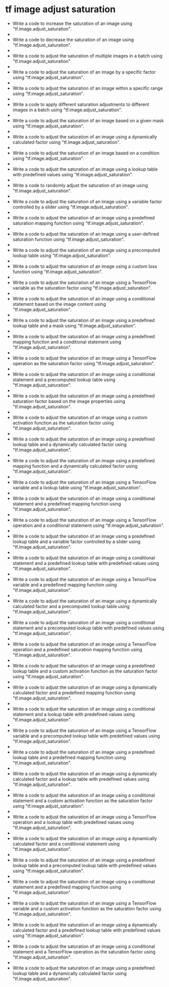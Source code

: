 # tf image adjust saturation

- Write a code to increase the saturation of an image using "tf.image.adjust_saturation".
- 
- Write a code to decrease the saturation of an image using "tf.image.adjust_saturation".
- 
- Write a code to adjust the saturation of multiple images in a batch using "tf.image.adjust_saturation".
- 
- Write a code to adjust the saturation of an image by a specific factor using "tf.image.adjust_saturation".
- 
- Write a code to adjust the saturation of an image within a specific range using "tf.image.adjust_saturation".
- 
- Write a code to apply different saturation adjustments to different images in a batch using "tf.image.adjust_saturation".
- 
- Write a code to adjust the saturation of an image based on a given mask using "tf.image.adjust_saturation".
- 
- Write a code to adjust the saturation of an image using a dynamically calculated factor using "tf.image.adjust_saturation".
- 
- Write a code to adjust the saturation of an image based on a condition using "tf.image.adjust_saturation".
- 
- Write a code to adjust the saturation of an image using a lookup table with predefined values using "tf.image.adjust_saturation".
- 
- Write a code to randomly adjust the saturation of an image using "tf.image.adjust_saturation".
- 
- Write a code to adjust the saturation of an image using a variable factor controlled by a slider using "tf.image.adjust_saturation".
- 
- Write a code to adjust the saturation of an image using a predefined saturation mapping function using "tf.image.adjust_saturation".
- 
- Write a code to adjust the saturation of an image using a user-defined saturation function using "tf.image.adjust_saturation".
- 
- Write a code to adjust the saturation of an image using a precomputed lookup table using "tf.image.adjust_saturation".
- 
- Write a code to adjust the saturation of an image using a custom loss function using "tf.image.adjust_saturation".
- 
- Write a code to adjust the saturation of an image using a TensorFlow variable as the saturation factor using "tf.image.adjust_saturation".
- 
- Write a code to adjust the saturation of an image using a conditional statement based on the image content using "tf.image.adjust_saturation".
- 
- Write a code to adjust the saturation of an image using a predefined lookup table and a mask using "tf.image.adjust_saturation".
- 
- Write a code to adjust the saturation of an image using a predefined mapping function and a conditional statement using "tf.image.adjust_saturation".
- 
- Write a code to adjust the saturation of an image using a TensorFlow operation as the saturation factor using "tf.image.adjust_saturation".
- 
- Write a code to adjust the saturation of an image using a conditional statement and a precomputed lookup table using "tf.image.adjust_saturation".
- 
- Write a code to adjust the saturation of an image using a predefined saturation factor based on the image properties using "tf.image.adjust_saturation".
- 
- Write a code to adjust the saturation of an image using a custom activation function as the saturation factor using "tf.image.adjust_saturation".
- 
- Write a code to adjust the saturation of an image using a predefined lookup table and a dynamically calculated factor using "tf.image.adjust_saturation".
- 
- Write a code to adjust the saturation of an image using a predefined mapping function and a dynamically calculated factor using "tf.image.adjust_saturation".
- 
- Write a code to adjust the saturation of an image using a TensorFlow variable and a lookup table using "tf.image.adjust_saturation".
- 
- Write a code to adjust the saturation of an image using a conditional statement and a predefined mapping function using "tf.image.adjust_saturation".
- 
- Write a code to adjust the saturation of an image using a TensorFlow operation and a conditional statement using "tf.image.adjust_saturation".
- 
- Write a code to adjust the saturation of an image using a predefined lookup table and a variable factor controlled by a slider using "tf.image.adjust_saturation".
- 
- Write a code to adjust the saturation of an image using a conditional statement and a predefined lookup table with predefined values using "tf.image.adjust_saturation".
- 
- Write a code to adjust the saturation of an image using a TensorFlow variable and a predefined mapping function using "tf.image.adjust_saturation".
- 
- Write a code to adjust the saturation of an image using a dynamically calculated factor and a precomputed lookup table using "tf.image.adjust_saturation".
- 
- Write a code to adjust the saturation of an image using a conditional statement and a precomputed lookup table with predefined values using "tf.image.adjust_saturation".
- 
- Write a code to adjust the saturation of an image using a TensorFlow operation and a predefined saturation mapping function using "tf.image.adjust_saturation".
- 
- Write a code to adjust the saturation of an image using a predefined lookup table and a custom activation function as the saturation factor using "tf.image.adjust_saturation".
- 
- Write a code to adjust the saturation of an image using a dynamically calculated factor and a predefined mapping function using "tf.image.adjust_saturation".
- 
- Write a code to adjust the saturation of an image using a conditional statement and a lookup table with predefined values using "tf.image.adjust_saturation".
- 
- Write a code to adjust the saturation of an image using a TensorFlow variable and a precomputed lookup table with predefined values using "tf.image.adjust_saturation".
- 
- Write a code to adjust the saturation of an image using a predefined lookup table and a predefined mapping function using "tf.image.adjust_saturation".
- 
- Write a code to adjust the saturation of an image using a dynamically calculated factor and a lookup table with predefined values using "tf.image.adjust_saturation".
- 
- Write a code to adjust the saturation of an image using a conditional statement and a custom activation function as the saturation factor using "tf.image.adjust_saturation".
- 
- Write a code to adjust the saturation of an image using a TensorFlow operation and a lookup table with predefined values using "tf.image.adjust_saturation".
- 
- Write a code to adjust the saturation of an image using a dynamically calculated factor and a conditional statement using "tf.image.adjust_saturation".
- 
- Write a code to adjust the saturation of an image using a predefined lookup table and a precomputed lookup table with predefined values using "tf.image.adjust_saturation".
- 
- Write a code to adjust the saturation of an image using a conditional statement and a predefined mapping function using "tf.image.adjust_saturation".
- 
- Write a code to adjust the saturation of an image using a TensorFlow variable and a custom activation function as the saturation factor using "tf.image.adjust_saturation".
- 
- Write a code to adjust the saturation of an image using a dynamically calculated factor and a predefined lookup table with predefined values using "tf.image.adjust_saturation".
- 
- Write a code to adjust the saturation of an image using a conditional statement and a TensorFlow operation as the saturation factor using "tf.image.adjust_saturation".
- 
- Write a code to adjust the saturation of an image using a predefined lookup table and a dynamically calculated factor using "tf.image.adjust_saturation".